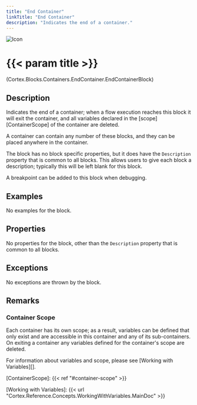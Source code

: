 ```yaml
---
title: "End Container"
linkTitle: "End Container"
description: "Indicates the end of a container."
---
```


![Icon](/blocks/containers-end-container-block-icon.png)

# {{< param title >}}

<p class="namespace">(Cortex.Blocks.Containers.EndContainer.EndContainerBlock)</p>

## Description

Indicates the end of a container; when a flow execution reaches this block it will exit the container, and all variables declared in the [scope][ContainerScope] of the container are deleted.

A container can contain any number of these blocks, and they can be placed anywhere in the container.

The block has no block specific properties, but it does have the `Description` property that is common to all blocks. This allows users to give each block a description; typically this will be left blank for this block.

A breakpoint can be added to this block when debugging.

## Examples

No examples for the block.

## Properties

No properties for the block, other than the `Description` property that is common to all blocks.

## Exceptions

No exceptions are thrown by the block.

## Remarks

### Container Scope

Each container has its own scope; as a result, variables can be defined that only exist and are accessible in this container and any of its sub-containers. On exiting a container any variables defined for the container's scope are deleted.

For information about variables and scope, please see [Working with Variables][].

[ContainerScope]: {{< ref "#container-scope" >}}

[Working with Variables]: {{< url "Cortex.Reference.Concepts.WorkingWithVariables.MainDoc" >}}
